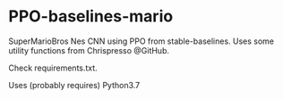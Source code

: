 # PPO-baselines-mario
SuperMarioBros Nes CNN using PPO from stable-baselines.
Uses some utility functions from Chrispresso @GitHub.

Check requirements.txt.

Uses (probably requires) Python3.7
